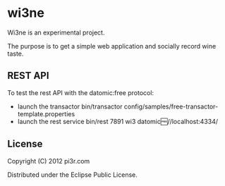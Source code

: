 # wi3ne

Wi3ne is an experimental project.

The purpose is to get a simple web application and socially record wine taste.

## REST API

To test the rest API with the datomic:free protocol:

  * launch the transactor
    bin/transactor config/samples/free-transactor-template.properties
  * launch the rest service
    bin/rest 7891 wi3 datomic:free://localhost:4334/

## License

Copyright (C) 2012 pi3r.com

Distributed under the Eclipse Public License.
